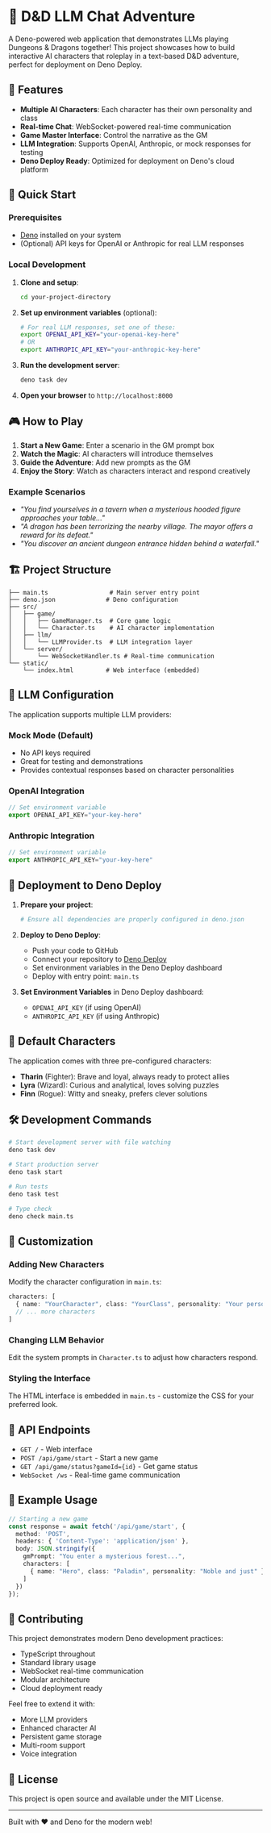 # 🎲 D&D LLM Chat Adventure

A Deno-powered web application that demonstrates LLMs playing Dungeons & Dragons together! This project showcases how to build interactive AI characters that roleplay in a text-based D&D adventure, perfect for deployment on Deno Deploy.

## 🌟 Features

- **Multiple AI Characters**: Each character has their own personality and class
- **Real-time Chat**: WebSocket-powered real-time communication
- **Game Master Interface**: Control the narrative as the GM
- **LLM Integration**: Supports OpenAI, Anthropic, or mock responses for testing
- **Deno Deploy Ready**: Optimized for deployment on Deno's cloud platform

## 🚀 Quick Start

### Prerequisites

- [Deno](https://deno.com/) installed on your system
- (Optional) API keys for OpenAI or Anthropic for real LLM responses

### Local Development

1. **Clone and setup**:
   ```bash
   cd your-project-directory
   ```

2. **Set up environment variables** (optional):
   ```bash
   # For real LLM responses, set one of these:
   export OPENAI_API_KEY="your-openai-key-here"
   # OR
   export ANTHROPIC_API_KEY="your-anthropic-key-here"
   ```

3. **Run the development server**:
   ```bash
   deno task dev
   ```

4. **Open your browser** to `http://localhost:8000`

## 🎮 How to Play

1. **Start a New Game**: Enter a scenario in the GM prompt box
2. **Watch the Magic**: AI characters will introduce themselves
3. **Guide the Adventure**: Add new prompts as the GM
4. **Enjoy the Story**: Watch as characters interact and respond creatively

### Example Scenarios

- *"You find yourselves in a tavern when a mysterious hooded figure approaches your table..."*
- *"A dragon has been terrorizing the nearby village. The mayor offers a reward for its defeat."*
- *"You discover an ancient dungeon entrance hidden behind a waterfall."*

## 🏗️ Project Structure

```
├── main.ts                 # Main server entry point
├── deno.json              # Deno configuration
├── src/
│   ├── game/
│   │   ├── GameManager.ts  # Core game logic
│   │   └── Character.ts    # AI character implementation
│   ├── llm/
│   │   └── LLMProvider.ts  # LLM integration layer
│   └── server/
│       └── WebSocketHandler.ts # Real-time communication
└── static/
    └── index.html         # Web interface (embedded)
```

## 🤖 LLM Configuration

The application supports multiple LLM providers:

### Mock Mode (Default)
- No API keys required
- Great for testing and demonstrations
- Provides contextual responses based on character personalities

### OpenAI Integration
```typescript
// Set environment variable
export OPENAI_API_KEY="your-key-here"
```

### Anthropic Integration
```typescript
// Set environment variable
export ANTHROPIC_API_KEY="your-key-here"
```

## 🚀 Deployment to Deno Deploy

1. **Prepare your project**:
   ```bash
   # Ensure all dependencies are properly configured in deno.json
   ```

2. **Deploy to Deno Deploy**:
   - Push your code to GitHub
   - Connect your repository to [Deno Deploy](https://dash.deno.com/)
   - Set environment variables in the Deno Deploy dashboard
   - Deploy with entry point: `main.ts`

3. **Set Environment Variables** in Deno Deploy dashboard:
   - `OPENAI_API_KEY` (if using OpenAI)
   - `ANTHROPIC_API_KEY` (if using Anthropic)

## 🎯 Default Characters

The application comes with three pre-configured characters:

- **Tharin** (Fighter): Brave and loyal, always ready to protect allies
- **Lyra** (Wizard): Curious and analytical, loves solving puzzles  
- **Finn** (Rogue): Witty and sneaky, prefers clever solutions

## 🛠️ Development Commands

```bash
# Start development server with file watching
deno task dev

# Start production server
deno task start

# Run tests
deno task test

# Type check
deno check main.ts
```

## 🎨 Customization

### Adding New Characters

Modify the character configuration in `main.ts`:

```typescript
characters: [
  { name: "YourCharacter", class: "YourClass", personality: "Your personality description" },
  // ... more characters
]
```

### Changing LLM Behavior

Edit the system prompts in `Character.ts` to adjust how characters respond.

### Styling the Interface

The HTML interface is embedded in `main.ts` - customize the CSS for your preferred look.

## 🔧 API Endpoints

- `GET /` - Web interface
- `POST /api/game/start` - Start a new game
- `GET /api/game/status?gameId={id}` - Get game status
- `WebSocket /ws` - Real-time game communication

## 📝 Example Usage

```typescript
// Starting a new game
const response = await fetch('/api/game/start', {
  method: 'POST',
  headers: { 'Content-Type': 'application/json' },
  body: JSON.stringify({
    gmPrompt: "You enter a mysterious forest...",
    characters: [
      { name: "Hero", class: "Paladin", personality: "Noble and just" }
    ]
  })
});
```

## 🤝 Contributing

This project demonstrates modern Deno development practices:

- TypeScript throughout
- Standard library usage
- WebSocket real-time communication
- Modular architecture
- Cloud deployment ready

Feel free to extend it with:
- More LLM providers
- Enhanced character AI
- Persistent game storage
- Multi-room support
- Voice integration

## 📜 License

This project is open source and available under the MIT License.

---

Built with ❤️ and Deno for the modern web!
